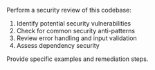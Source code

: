 Perform a security review of this codebase:

1. Identify potential security vulnerabilities
2. Check for common security anti-patterns
3. Review error handling and input validation
4. Assess dependency security

Provide specific examples and remediation steps.
